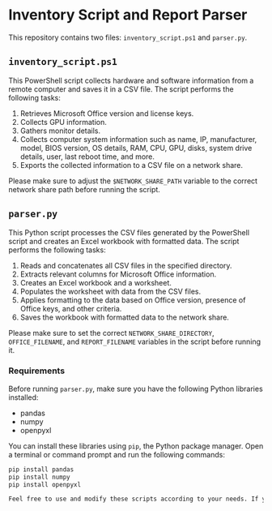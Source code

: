 # Inventory Script and Report Parser

This repository contains two files: `inventory_script.ps1` and `parser.py`.

## `inventory_script.ps1`

This PowerShell script collects hardware and software information from a remote computer and saves it in a CSV file. The script performs the following tasks:

1. Retrieves Microsoft Office version and license keys.
2. Collects GPU information.
3. Gathers monitor details.
4. Collects computer system information such as name, IP, manufacturer, model, BIOS version, OS details, RAM, CPU, GPU, disks, system drive details, user, last reboot time, and more.
5. Exports the collected information to a CSV file on a network share.

Please make sure to adjust the `$NETWORK_SHARE_PATH` variable to the correct network share path before running the script.

## `parser.py`

This Python script processes the CSV files generated by the PowerShell script and creates an Excel workbook with formatted data. The script performs the following tasks:

1. Reads and concatenates all CSV files in the specified directory.
2. Extracts relevant columns for Microsoft Office information.
3. Creates an Excel workbook and a worksheet.
4. Populates the worksheet with data from the CSV files.
5. Applies formatting to the data based on Office version, presence of Office keys, and other criteria.
6. Saves the workbook with formatted data to the network share.

Please make sure to set the correct `NETWORK_SHARE_DIRECTORY`, `OFFICE_FILENAME`, and `REPORT_FILENAME` variables in the script before running it.
### Requirements

Before running `parser.py`, make sure you have the following Python libraries installed:

- pandas
- numpy
- openpyxl

You can install these libraries using `pip`, the Python package manager. Open a terminal or command prompt and run the following commands:

```bash
pip install pandas
pip install numpy
pip install openpyxl

Feel free to use and modify these scripts according to your needs. If you encounter any issues or have any suggestions, please create an issue in this repository. Happy inventorying!
